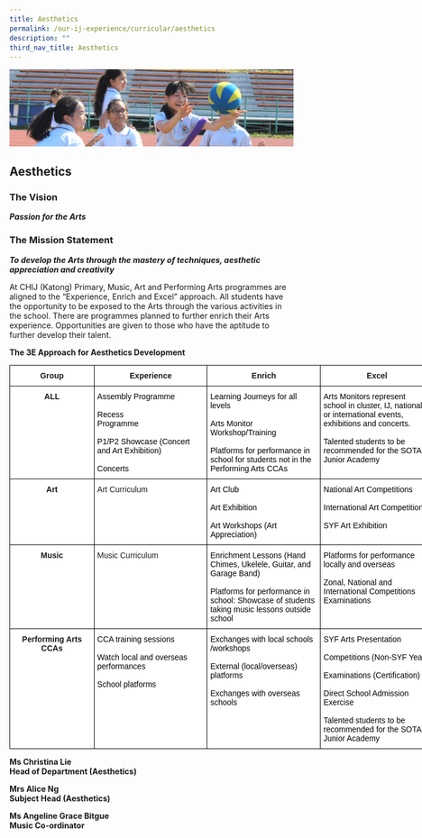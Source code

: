 ```yaml
---
title: Aesthetics
permalink: /our-ij-experience/curricular/aesthetics
description: ""
third_nav_title: Aesthetics
---
```

![](/images/subpage.jpg)

## Aesthetics

### The Vision


**_Passion for the Arts_**

### The Mission Statement


**_To develop the Arts through the mastery of techniques, aesthetic appreciation and creativity_**

  

At CHIJ (Katong) Primary, Music, Art and Performing Arts programmes are aligned to the “Experience, Enrich and Excel” approach. All students have the opportunity to be exposed to the Arts through the various activities in the school. There are programmes planned to further enrich their Arts experience. Opportunities are given to those who have the aptitude to further develop their talent.

  

**The 3E Approach for Aesthetics Development**


<table style="border-collapse:collapse;border-spacing:0;table-layout: fixed; width: 753px" class="tg"><colgroup><col style="width: 150px"><col style="width: 201px"><col style="width: 201px"><col style="width: 201px"></colgroup><thead><tr><th style="background-color:#FFF;border-color:black;border-style:solid;border-width:1px;font-family:Arial, sans-serif;font-size:14px;font-weight:bold;overflow:hidden;padding:10px 5px;text-align:center;vertical-align:top;word-break:normal">Group<br></th><th style="background-color:#FFF;border-color:black;border-style:solid;border-width:1px;font-family:Arial, sans-serif;font-size:14px;font-weight:bold;overflow:hidden;padding:10px 5px;text-align:center;vertical-align:top;word-break:normal">Experience<br></th><th style="background-color:#FFF;border-color:black;border-style:solid;border-width:1px;font-family:Arial, sans-serif;font-size:14px;font-weight:bold;overflow:hidden;padding:10px 5px;text-align:center;vertical-align:top;word-break:normal">Enrich<br></th><th style="background-color:#FFF;border-color:black;border-style:solid;border-width:1px;font-family:Arial, sans-serif;font-size:14px;font-weight:bold;overflow:hidden;padding:10px 5px;text-align:center;vertical-align:top;word-break:normal">Excel<br></th></tr></thead><tbody><tr><td style="background-color:#FFF;border-color:black;border-style:solid;border-width:1px;font-family:Arial, sans-serif;font-size:14px;font-weight:bold;overflow:hidden;padding:10px 5px;text-align:center;vertical-align:top;word-break:normal">ALL<br></td><td style="background-color:#FFF;border-color:black;border-style:solid;border-width:1px;font-family:Arial, sans-serif;font-size:14px;overflow:hidden;padding:10px 5px;text-align:left;vertical-align:top;word-break:normal"><span style="font-weight:400;color:#000">Assembly Programme</span><br><br><span style="font-weight:400;color:#000">Recess</span><br><span style="font-weight:400;color:#000">Programme</span><br><br><span style="font-weight:400;color:#000">P1/P2 Showcase (Concert and Art Exhibition)</span><br><br><span style="font-weight:400;color:#000">Concerts</span></td><td style="background-color:#FFF;border-color:black;border-style:solid;border-width:1px;font-family:Arial, sans-serif;font-size:14px;overflow:hidden;padding:10px 5px;text-align:left;vertical-align:top;word-break:normal"><span style="font-weight:400;color:#000">Learning Journeys for all levels</span><br><br><span style="font-weight:400;color:#000">Arts Monitor Workshop/Training</span><br><br><span style="font-weight:400;color:#000">Platforms for performance in school for students not in the Performing Arts CCAs</span></td><td style="background-color:#FFF;border-color:black;border-style:solid;border-width:1px;font-family:Arial, sans-serif;font-size:14px;overflow:hidden;padding:10px 5px;text-align:left;vertical-align:top;word-break:normal"><span style="font-weight:400;color:#000">Arts Monitors represent school in cluster, IJ, national or international events, exhibitions and concerts.</span><br><br><span style="font-weight:400;color:#000">Talented students to be recommended for the SOTA Junior Academy</span></td></tr><tr><td style="background-color:#FFF;border-color:black;border-style:solid;border-width:1px;font-family:Arial, sans-serif;font-size:14px;font-weight:bold;overflow:hidden;padding:10px 5px;text-align:center;vertical-align:top;word-break:normal">Art<br></td><td style="background-color:#FFF;border-color:black;border-style:solid;border-width:1px;font-family:Arial, sans-serif;font-size:14px;overflow:hidden;padding:10px 5px;text-align:left;vertical-align:top;word-break:normal">Art Curriculum<br></td><td style="background-color:#FFF;border-color:black;border-style:solid;border-width:1px;font-family:Arial, sans-serif;font-size:14px;overflow:hidden;padding:10px 5px;text-align:left;vertical-align:top;word-break:normal"><span style="font-weight:400;color:#000">Art Club</span><br><br><span style="font-weight:400;color:#000">Art Exhibition</span><br><br><span style="font-weight:400;color:#000">Art Workshops (Art Appreciation)</span></td><td style="background-color:#FFF;border-color:black;border-style:solid;border-width:1px;font-family:Arial, sans-serif;font-size:14px;overflow:hidden;padding:10px 5px;text-align:left;vertical-align:top;word-break:normal"><span style="font-weight:400;color:#000">National Art Competitions</span><br><br><span style="font-weight:400;color:#000">International Art Competitions</span><br><br><span style="font-weight:400;color:#000">SYF Art Exhibition</span></td></tr><tr><td style="background-color:#FFF;border-color:black;border-style:solid;border-width:1px;font-family:Arial, sans-serif;font-size:14px;font-weight:bold;overflow:hidden;padding:10px 5px;text-align:center;vertical-align:top;word-break:normal">Music<br></td><td style="background-color:#FFF;border-color:black;border-style:solid;border-width:1px;font-family:Arial, sans-serif;font-size:14px;overflow:hidden;padding:10px 5px;text-align:left;vertical-align:top;word-break:normal">Music Curriculum<br></td><td style="background-color:#FFF;border-color:black;border-style:solid;border-width:1px;font-family:Arial, sans-serif;font-size:14px;overflow:hidden;padding:10px 5px;text-align:left;vertical-align:top;word-break:normal"><span style="font-weight:400;color:#000">Enrichment Lessons (Hand Chimes, Ukelele, Guitar, and Garage Band)</span><br><br><span style="font-weight:400;color:#000">Platforms for performance in school: Showcase of students taking music lessons outside school</span></td><td style="background-color:#FFF;border-color:black;border-style:solid;border-width:1px;font-family:Arial, sans-serif;font-size:14px;overflow:hidden;padding:10px 5px;text-align:left;vertical-align:top;word-break:normal"><span style="font-weight:400;color:#000">Platforms for performance locally and overseas</span><br><br><span style="font-weight:400;color:#000">Zonal, National and International Competitions Examinations</span></td></tr><tr><td style="background-color:#FFF;border-color:black;border-style:solid;border-width:1px;font-family:Arial, sans-serif;font-size:14px;font-weight:bold;overflow:hidden;padding:10px 5px;text-align:center;vertical-align:top;word-break:normal">Performing Arts CCAs<br></td><td style="background-color:#FFF;border-color:black;border-style:solid;border-width:1px;font-family:Arial, sans-serif;font-size:14px;overflow:hidden;padding:10px 5px;text-align:left;vertical-align:top;word-break:normal"><span style="font-weight:400;color:#000">CCA training sessions</span><br><br><span style="font-weight:400;color:#000">Watch local and overseas performances</span><br><br><span style="font-weight:400;color:#000">School platforms</span></td><td style="background-color:#FFF;border-color:black;border-style:solid;border-width:1px;font-family:Arial, sans-serif;font-size:14px;overflow:hidden;padding:10px 5px;text-align:left;vertical-align:top;word-break:normal"><span style="font-weight:400;color:#000">Exchanges with local schools /workshops</span><br><br><span style="font-weight:400;color:#000">External (local/overseas) platforms</span><br><br><span style="font-weight:400;color:#000">Exchanges with overseas schools</span></td><td style="background-color:#FFF;border-color:black;border-style:solid;border-width:1px;font-family:Arial, sans-serif;font-size:14px;overflow:hidden;padding:10px 5px;text-align:left;vertical-align:top;word-break:normal"><span style="font-weight:400;color:#000">SYF Arts Presentation</span><br><br><span style="font-weight:400;color:#000">Competitions (Non-SYF Year)</span><br><br><span style="font-weight:400;color:#000">Examinations (Certification)</span><br><br><span style="font-weight:400;color:#000">Direct School Admission Exercise</span><br><br><span style="font-weight:400;color:#000">Talented students to be recommended for the SOTA Junior Academy</span></td></tr></tbody></table>


**Ms Christina Lie**<br>
**Head of Department (Aesthetics)**

  

**Mrs Alice Ng**<br>
**Subject Head (Aesthetics)**

  

**Ms Angeline Grace Bitgue**<br>
**Music Co-ordinator**